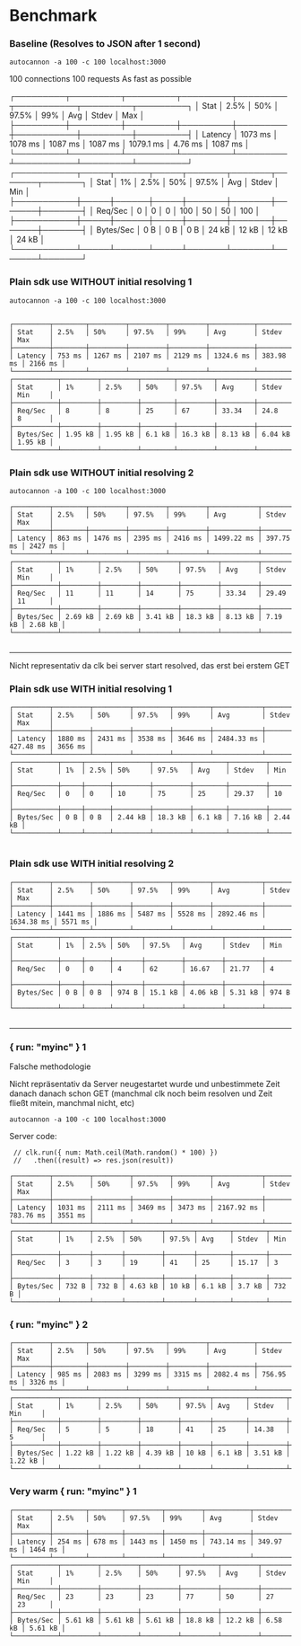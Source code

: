 # Benchmark




### Baseline (Resolves to JSON after 1 second)

`autocannon -a 100 -c 100 localhost:3000`

100 connections
100 requests
As fast as possible

┌─────────┬─────────┬─────────┬─────────┬─────────┬───────────┬─────────┬─────────┐
│ Stat    │ 2.5%    │ 50%     │ 97.5%   │ 99%     │ Avg       │ Stdev   │ Max     │
├─────────┼─────────┼─────────┼─────────┼─────────┼───────────┼─────────┼─────────┤
│ Latency │ 1073 ms │ 1078 ms │ 1087 ms │ 1087 ms │ 1079.1 ms │ 4.76 ms │ 1087 ms │
└─────────┴─────────┴─────────┴─────────┴─────────┴───────────┴─────────┴─────────┘
┌───────────┬─────┬──────┬─────┬───────┬───────┬───────┬───────┐
│ Stat      │ 1%  │ 2.5% │ 50% │ 97.5% │ Avg   │ Stdev │ Min   │
├───────────┼─────┼──────┼─────┼───────┼───────┼───────┼───────┤
│ Req/Sec   │ 0   │ 0    │ 0   │ 100   │ 50    │ 50    │ 100   │
├───────────┼─────┼──────┼─────┼───────┼───────┼───────┼───────┤
│ Bytes/Sec │ 0 B │ 0 B  │ 0 B │ 24 kB │ 12 kB │ 12 kB │ 24 kB │
└───────────┴─────┴──────┴─────┴───────┴───────┴───────┴───────┘


### Plain sdk use WITHOUT initial resolving 1


`autocannon -a 100 -c 100 localhost:3000`

```

┌─────────┬────────┬─────────┬─────────┬─────────┬───────────┬───────────┬─────────┐
│ Stat    │ 2.5%   │ 50%     │ 97.5%   │ 99%     │ Avg       │ Stdev     │ Max     │
├─────────┼────────┼─────────┼─────────┼─────────┼───────────┼───────────┼─────────┤
│ Latency │ 753 ms │ 1267 ms │ 2107 ms │ 2129 ms │ 1324.6 ms │ 383.98 ms │ 2166 ms │
└─────────┴────────┴─────────┴─────────┴─────────┴───────────┴───────────┴─────────┘
┌───────────┬─────────┬─────────┬────────┬─────────┬─────────┬─────────┬─────────┐
│ Stat      │ 1%      │ 2.5%    │ 50%    │ 97.5%   │ Avg     │ Stdev   │ Min     │
├───────────┼─────────┼─────────┼────────┼─────────┼─────────┼─────────┼─────────┤
│ Req/Sec   │ 8       │ 8       │ 25     │ 67      │ 33.34   │ 24.8    │ 8       │
├───────────┼─────────┼─────────┼────────┼─────────┼─────────┼─────────┼─────────┤
│ Bytes/Sec │ 1.95 kB │ 1.95 kB │ 6.1 kB │ 16.3 kB │ 8.13 kB │ 6.04 kB │ 1.95 kB │
└───────────┴─────────┴─────────┴────────┴─────────┴─────────┴─────────┴─────────┘
```


### Plain sdk use WITHOUT initial resolving 2


`autocannon -a 100 -c 100 localhost:3000`


```
┌─────────┬────────┬─────────┬─────────┬─────────┬────────────┬───────────┬─────────┐
│ Stat    │ 2.5%   │ 50%     │ 97.5%   │ 99%     │ Avg        │ Stdev     │ Max     │
├─────────┼────────┼─────────┼─────────┼─────────┼────────────┼───────────┼─────────┤
│ Latency │ 863 ms │ 1476 ms │ 2395 ms │ 2416 ms │ 1499.22 ms │ 397.75 ms │ 2427 ms │
└─────────┴────────┴─────────┴─────────┴─────────┴────────────┴───────────┴─────────┘
┌───────────┬─────────┬─────────┬─────────┬─────────┬─────────┬─────────┬─────────┐
│ Stat      │ 1%      │ 2.5%    │ 50%     │ 97.5%   │ Avg     │ Stdev   │ Min     │
├───────────┼─────────┼─────────┼─────────┼─────────┼─────────┼─────────┼─────────┤
│ Req/Sec   │ 11      │ 11      │ 14      │ 75      │ 33.34   │ 29.49   │ 11      │
├───────────┼─────────┼─────────┼─────────┼─────────┼─────────┼─────────┼─────────┤
│ Bytes/Sec │ 2.69 kB │ 2.69 kB │ 3.41 kB │ 18.3 kB │ 8.13 kB │ 7.19 kB │ 2.68 kB │
└───────────┴─────────┴─────────┴─────────┴─────────┴─────────┴─────────┴─────────┘


```

----


Nicht representativ da clk bei server start resolved, das erst bei erstem GET

### Plain sdk use WITH initial resolving 1

```
┌─────────┬─────────┬─────────┬─────────┬─────────┬────────────┬───────────┬─────────┐
│ Stat    │ 2.5%    │ 50%     │ 97.5%   │ 99%     │ Avg        │ Stdev     │ Max     │
├─────────┼─────────┼─────────┼─────────┼─────────┼────────────┼───────────┼─────────┤
│ Latency │ 1880 ms │ 2431 ms │ 3538 ms │ 3646 ms │ 2484.33 ms │ 427.48 ms │ 3656 ms │
└─────────┴─────────┴─────────┴─────────┴─────────┴────────────┴───────────┴─────────┘
┌───────────┬─────┬──────┬─────────┬─────────┬────────┬─────────┬─────────┐
│ Stat      │ 1%  │ 2.5% │ 50%     │ 97.5%   │ Avg    │ Stdev   │ Min     │
├───────────┼─────┼──────┼─────────┼─────────┼────────┼─────────┼─────────┤
│ Req/Sec   │ 0   │ 0    │ 10      │ 75      │ 25     │ 29.37   │ 10      │
├───────────┼─────┼──────┼─────────┼─────────┼────────┼─────────┼─────────┤
│ Bytes/Sec │ 0 B │ 0 B  │ 2.44 kB │ 18.3 kB │ 6.1 kB │ 7.16 kB │ 2.44 kB │
└───────────┴─────┴──────┴─────────┴─────────┴────────┴─────────┴─────────┘


```
### Plain sdk use WITH initial resolving 2


```
┌─────────┬─────────┬─────────┬─────────┬─────────┬────────────┬────────────┬─────────┐
│ Stat    │ 2.5%    │ 50%     │ 97.5%   │ 99%     │ Avg        │ Stdev      │ Max     │
├─────────┼─────────┼─────────┼─────────┼─────────┼────────────┼────────────┼─────────┤
│ Latency │ 1441 ms │ 1886 ms │ 5487 ms │ 5528 ms │ 2892.46 ms │ 1634.38 ms │ 5571 ms │
└─────────┴─────────┴─────────┴─────────┴─────────┴────────────┴────────────┴─────────┘
┌───────────┬─────┬──────┬───────┬─────────┬─────────┬─────────┬───────┐
│ Stat      │ 1%  │ 2.5% │ 50%   │ 97.5%   │ Avg     │ Stdev   │ Min   │
├───────────┼─────┼──────┼───────┼─────────┼─────────┼─────────┼───────┤
│ Req/Sec   │ 0   │ 0    │ 4     │ 62      │ 16.67   │ 21.77   │ 4     │
├───────────┼─────┼──────┼───────┼─────────┼─────────┼─────────┼───────┤
│ Bytes/Sec │ 0 B │ 0 B  │ 974 B │ 15.1 kB │ 4.06 kB │ 5.31 kB │ 974 B │
└───────────┴─────┴──────┴───────┴─────────┴─────────┴─────────┴───────┘


```


----


### { run: "myinc" } 1

Falsche methodologie 

Nicht repräsentativ da Server neugestartet wurde und unbestimmete Zeit danach danach schon GET (manchmal clk noch beim resolven und Zeit fließt mitein,  manchmal nicht, etc)


`autocannon -a 100 -c 100 localhost:3000`

Server code:
```
 // clk.run({ num: Math.ceil(Math.random() * 100) })
 //   .then((result) => res.json(result))
```

```
┌─────────┬─────────┬─────────┬─────────┬─────────┬────────────┬───────────┬─────────┐
│ Stat    │ 2.5%    │ 50%     │ 97.5%   │ 99%     │ Avg        │ Stdev     │ Max     │
├─────────┼─────────┼─────────┼─────────┼─────────┼────────────┼───────────┼─────────┤
│ Latency │ 1031 ms │ 2111 ms │ 3469 ms │ 3473 ms │ 2167.92 ms │ 783.76 ms │ 3551 ms │
└─────────┴─────────┴─────────┴─────────┴─────────┴────────────┴───────────┴─────────┘
┌───────────┬───────┬───────┬─────────┬───────┬────────┬────────┬───────┐
│ Stat      │ 1%    │ 2.5%  │ 50%     │ 97.5% │ Avg    │ Stdev  │ Min   │
├───────────┼───────┼───────┼─────────┼───────┼────────┼────────┼───────┤
│ Req/Sec   │ 3     │ 3     │ 19      │ 41    │ 25     │ 15.17  │ 3     │
├───────────┼───────┼───────┼─────────┼───────┼────────┼────────┼───────┤
│ Bytes/Sec │ 732 B │ 732 B │ 4.63 kB │ 10 kB │ 6.1 kB │ 3.7 kB │ 732 B │
└───────────┴───────┴───────┴─────────┴───────┴────────┴────────┴───────┘

```

### { run: "myinc" } 2


```
┌─────────┬────────┬─────────┬─────────┬─────────┬───────────┬───────────┬─────────┐
│ Stat    │ 2.5%   │ 50%     │ 97.5%   │ 99%     │ Avg       │ Stdev     │ Max     │
├─────────┼────────┼─────────┼─────────┼─────────┼───────────┼───────────┼─────────┤
│ Latency │ 985 ms │ 2083 ms │ 3299 ms │ 3315 ms │ 2082.4 ms │ 756.95 ms │ 3326 ms │
└─────────┴────────┴─────────┴─────────┴─────────┴───────────┴───────────┴─────────┘
┌───────────┬─────────┬─────────┬─────────┬───────┬────────┬─────────┬─────────┐
│ Stat      │ 1%      │ 2.5%    │ 50%     │ 97.5% │ Avg    │ Stdev   │ Min     │
├───────────┼─────────┼─────────┼─────────┼───────┼────────┼─────────┼─────────┤
│ Req/Sec   │ 5       │ 5       │ 18      │ 41    │ 25     │ 14.38   │ 5       │
├───────────┼─────────┼─────────┼─────────┼───────┼────────┼─────────┼─────────┤
│ Bytes/Sec │ 1.22 kB │ 1.22 kB │ 4.39 kB │ 10 kB │ 6.1 kB │ 3.51 kB │ 1.22 kB │
└───────────┴─────────┴─────────┴─────────┴───────┴────────┴─────────┴─────────┘

```

### Very warm { run: "myinc" } 1

```
┌─────────┬────────┬────────┬─────────┬─────────┬───────────┬───────────┬─────────┐
│ Stat    │ 2.5%   │ 50%    │ 97.5%   │ 99%     │ Avg       │ Stdev     │ Max     │
├─────────┼────────┼────────┼─────────┼─────────┼───────────┼───────────┼─────────┤
│ Latency │ 254 ms │ 678 ms │ 1443 ms │ 1450 ms │ 743.14 ms │ 349.97 ms │ 1464 ms │
└─────────┴────────┴────────┴─────────┴─────────┴───────────┴───────────┴─────────┘
┌───────────┬─────────┬─────────┬─────────┬─────────┬─────────┬─────────┬─────────┐
│ Stat      │ 1%      │ 2.5%    │ 50%     │ 97.5%   │ Avg     │ Stdev   │ Min     │
├───────────┼─────────┼─────────┼─────────┼─────────┼─────────┼─────────┼─────────┤
│ Req/Sec   │ 23      │ 23      │ 23      │ 77      │ 50      │ 27      │ 23      │
├───────────┼─────────┼─────────┼─────────┼─────────┼─────────┼─────────┼─────────┤
│ Bytes/Sec │ 5.61 kB │ 5.61 kB │ 5.61 kB │ 18.8 kB │ 12.2 kB │ 6.58 kB │ 5.61 kB │
└───────────┴─────────┴─────────┴─────────┴─────────┴─────────┴─────────┴─────────┘

```
